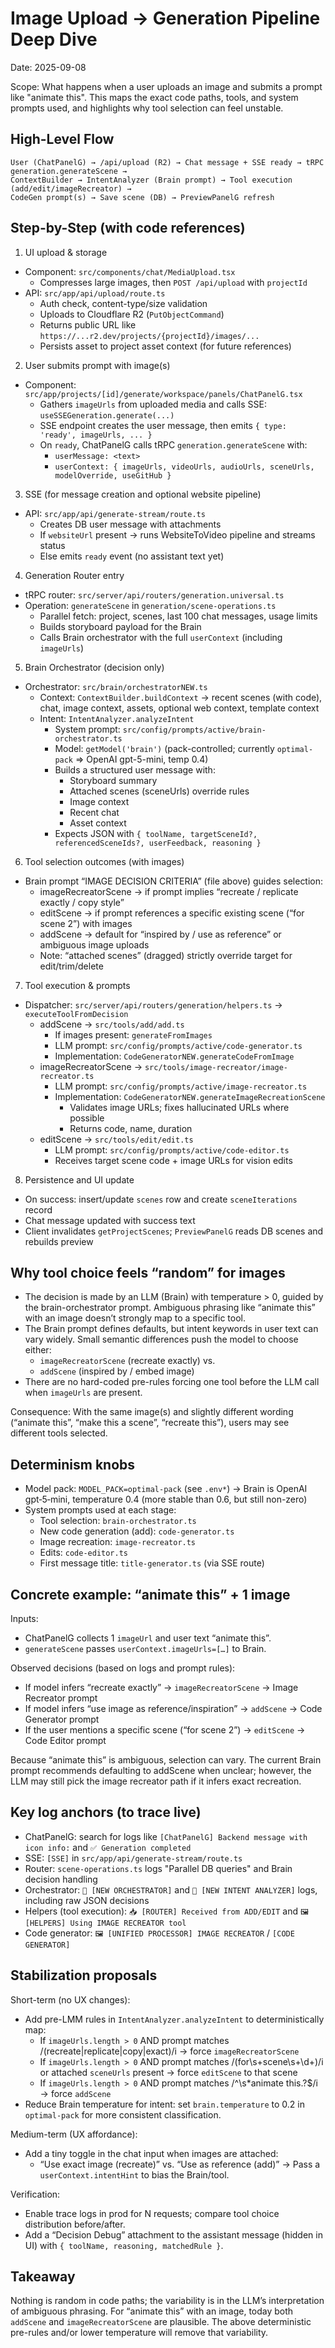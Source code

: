 # Image Upload → Generation Pipeline Deep Dive

Date: 2025-09-08

Scope: What happens when a user uploads an image and submits a prompt like "animate this". This maps the exact code paths, tools, and system prompts used, and highlights why tool selection can feel unstable.

## High-Level Flow

```
User (ChatPanelG) → /api/upload (R2) → Chat message + SSE ready → tRPC generation.generateScene →
ContextBuilder → IntentAnalyzer (Brain prompt) → Tool execution (add/edit/imageRecreator) →
CodeGen prompt(s) → Save scene (DB) → PreviewPanelG refresh
```

## Step-by-Step (with code references)

1) UI upload & storage
- Component: `src/components/chat/MediaUpload.tsx`
  - Compresses large images, then `POST /api/upload` with `projectId`
- API: `src/app/api/upload/route.ts`
  - Auth check, content-type/size validation
  - Uploads to Cloudflare R2 (`PutObjectCommand`)
  - Returns public URL like `https://...r2.dev/projects/{projectId}/images/...`
  - Persists asset to project asset context (for future references)

2) User submits prompt with image(s)
- Component: `src/app/projects/[id]/generate/workspace/panels/ChatPanelG.tsx`
  - Gathers `imageUrls` from uploaded media and calls SSE: `useSSEGeneration.generate(...)`
  - SSE endpoint creates the user message, then emits `{ type: 'ready', imageUrls, ... }`
  - On `ready`, ChatPanelG calls tRPC `generation.generateScene` with:
    - `userMessage: <text>`
    - `userContext: { imageUrls, videoUrls, audioUrls, sceneUrls, modelOverride, useGitHub }`

3) SSE (for message creation and optional website pipeline)
- API: `src/app/api/generate-stream/route.ts`
  - Creates DB user message with attachments
  - If `websiteUrl` present → runs WebsiteToVideo pipeline and streams status
  - Else emits `ready` event (no assistant text yet)

4) Generation Router entry
- tRPC router: `src/server/api/routers/generation.universal.ts`
- Operation: `generateScene` in `generation/scene-operations.ts`
  - Parallel fetch: project, scenes, last 100 chat messages, usage limits
  - Builds storyboard payload for the Brain
  - Calls Brain orchestrator with the full `userContext` (including `imageUrls`)

5) Brain Orchestrator (decision only)
- Orchestrator: `src/brain/orchestratorNEW.ts`
  - Context: `ContextBuilder.buildContext` → recent scenes (with code), chat, image context, assets, optional web context, template context
  - Intent: `IntentAnalyzer.analyzeIntent`
    - System prompt: `src/config/prompts/active/brain-orchestrator.ts`
    - Model: `getModel('brain')` (pack-controlled; currently `optimal-pack` ⇒ OpenAI gpt-5-mini, temp 0.4)
    - Builds a structured user message with:
      - Storyboard summary
      - Attached scenes (sceneUrls) override rules
      - Image context
      - Recent chat
      - Asset context
    - Expects JSON with `{ toolName, targetSceneId?, referencedSceneIds?, userFeedback, reasoning }`

6) Tool selection outcomes (with images)
- Brain prompt “IMAGE DECISION CRITERIA” (file above) guides selection:
  - imageRecreatorScene → if prompt implies “recreate / replicate exactly / copy style”
  - editScene → if prompt references a specific existing scene (“for scene 2”) with images
  - addScene → default for “inspired by / use as reference” or ambiguous image uploads
  - Note: “attached scenes” (dragged) strictly override target for edit/trim/delete

7) Tool execution & prompts
- Dispatcher: `src/server/api/routers/generation/helpers.ts` → `executeToolFromDecision`
  - addScene → `src/tools/add/add.ts`
    - If images present: `generateFromImages`
    - LLM prompt: `src/config/prompts/active/code-generator.ts`
    - Implementation: `CodeGeneratorNEW.generateCodeFromImage`
  - imageRecreatorScene → `src/tools/image-recreator/image-recreator.ts`
    - LLM prompt: `src/config/prompts/active/image-recreator.ts`
    - Implementation: `CodeGeneratorNEW.generateImageRecreationScene`
      - Validates image URLs; fixes hallucinated URLs where possible
      - Returns code, name, duration
  - editScene → `src/tools/edit/edit.ts`
    - LLM prompt: `src/config/prompts/active/code-editor.ts`
    - Receives target scene code + image URLs for vision edits

8) Persistence and UI update
- On success: insert/update `scenes` row and create `sceneIterations` record
- Chat message updated with success text
- Client invalidates `getProjectScenes`; `PreviewPanelG` reads DB scenes and rebuilds preview

## Why tool choice feels “random” for images

- The decision is made by an LLM (Brain) with temperature > 0, guided by the brain-orchestrator prompt. Ambiguous phrasing like “animate this” with an image doesn’t strongly map to a specific tool.
- The Brain prompt defines defaults, but intent keywords in user text can vary widely. Small semantic differences push the model to choose either:
  - `imageRecreatorScene` (recreate exactly) vs.
  - `addScene` (inspired by / embed image)
- There are no hard-coded pre-rules forcing one tool before the LLM call when `imageUrls` are present.

Consequence: With the same image(s) and slightly different wording (“animate this”, “make this a scene”, “recreate this”), users may see different tools selected.

## Determinism knobs

- Model pack: `MODEL_PACK=optimal-pack` (see `.env*`) → Brain is OpenAI gpt‑5‑mini, temperature 0.4 (more stable than 0.6, but still non-zero)
- System prompts used at each stage:
  - Tool selection: `brain-orchestrator.ts`
  - New code generation (add): `code-generator.ts`
  - Image recreation: `image-recreator.ts`
  - Edits: `code-editor.ts`
  - First message title: `title-generator.ts` (via SSE route)

## Concrete example: “animate this” + 1 image

Inputs:
- ChatPanelG collects 1 `imageUrl` and user text “animate this”.
- `generateScene` passes `userContext.imageUrls=[…]` to Brain.

Observed decisions (based on logs and prompt rules):
- If model infers “recreate exactly” → `imageRecreatorScene` → Image Recreator prompt
- If model infers “use image as reference/inspiration” → `addScene` → Code Generator prompt
- If the user mentions a specific scene (“for scene 2”) → `editScene` → Code Editor prompt

Because “animate this” is ambiguous, selection can vary. The current Brain prompt recommends defaulting to addScene when unclear; however, the LLM may still pick the image recreator path if it infers exact recreation.

## Key log anchors (to trace live)

- ChatPanelG: search for logs like `[ChatPanelG] Backend message with icon info:` and `✅ Generation completed`
- SSE: `[SSE]` in `src/app/api/generate-stream/route.ts`
- Router: `scene-operations.ts` logs "Parallel DB queries" and Brain decision handling
- Orchestrator: `🧠 [NEW ORCHESTRATOR]` and `🎯 [NEW INTENT ANALYZER]` logs, including raw JSON decisions
- Helpers (tool execution): `📥 [ROUTER] Received from ADD/EDIT` and `🖼️ [HELPERS] Using IMAGE RECREATOR tool`
- Code generator: `🖼️ [UNIFIED PROCESSOR] IMAGE RECREATOR` / `[CODE GENERATOR]`

## Stabilization proposals

Short-term (no UX changes):
- Add pre-LMM rules in `IntentAnalyzer.analyzeIntent` to deterministically map:
  - If `imageUrls.length > 0` AND prompt matches /(recreate|replicate|copy|exact)/i → force `imageRecreatorScene`
  - If `imageUrls.length > 0` AND prompt matches /(for\s+scene\s+\d+)/i or attached `sceneUrls` present → force `editScene` to that scene
  - If `imageUrls.length > 0` AND prompt matches /^\s*animate this\.?$/i → force `addScene`
- Reduce Brain temperature for intent: set `brain.temperature` to 0.2 in `optimal-pack` for more consistent classification.

Medium-term (UX affordance):
- Add a tiny toggle in the chat input when images are attached:
  - “Use exact image (recreate)” vs. “Use as reference (add)” → Pass a `userContext.intentHint` to bias the Brain/tool.

Verification:
- Enable trace logs in prod for N requests; compare tool choice distribution before/after.
- Add a “Decision Debug” attachment to the assistant message (hidden in UI) with `{ toolName, reasoning, matchedRule }`.

## Takeaway

Nothing is random in code paths; the variability is in the LLM’s interpretation of ambiguous phrasing. For “animate this” with an image, today both `addScene` and `imageRecreatorScene` are plausible. The above deterministic pre-rules and/or lower temperature will remove that variability.

